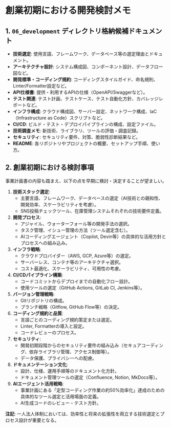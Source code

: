 # 創業初期における開発検討メモ

## 1. `06_development` ディレクトリ格納候補ドキュメント

* **技術選定**: 使用言語、フレームワーク、データベース等の選定理由とドキュメント。
* **アーキテクチャ設計**: システム構成図、コンポーネント設計、データフロー図など。
* **開発標準・コーディング規約**: コーディングスタイルガイド、命名規則、Linter/Formatter設定など。
* **API仕様書**: 提供・利用するAPIの仕様（OpenAPI/Swaggerなど）。
* **テスト関連**: テスト計画、テストケース、テスト自動化方針、カバレッジレポートなど。
* **インフラ構成**: クラウド構成図、サーバー設定、ネットワーク構成、IaC（Infrastructure as Code）スクリプトなど。
* **CI/CD**: ビルド・テスト・デプロイパイプラインの構成、設定ファイル。
* **技術調査メモ**: 新技術、ライブラリ、ツールの評価・調査記録。
* **セキュリティ**: セキュリティ要件、対策、脆弱性診断結果など。
* **README**: 各リポジトリやプロジェクトの概要、セットアップ手順、使い方。

## 2. 創業初期における検討事項

事業計画書の内容も踏まえ、以下の点を早期に検討・決定することが望ましい。

1. **技術スタック選定**:
    * 主要言語、フレームワーク、データベースの選定（AI技術との親和性、開発効率、スケーラビリティを考慮）。
    * SNS投稿チェックツール、在庫管理システムそれぞれの技術要件定義。
2. **開発プロセス**:
    * アジャイル、ウォーターフォール等の開発手法の選択。
    * タスク管理、イシュー管理の方法（ツール選定含む）。
    * AIコーディングエージェント（Copilot, Devin等）の具体的な活用方針とプロセスへの組み込み。
3. **インフラ戦略**:
    * クラウドプロバイダー（AWS, GCP, Azure等）の選定。
    * サーバーレス、コンテナ等のアーキテクチャ選択。
    * コスト最適化、スケーラビリティ、可用性の考慮。
4. **CI/CDパイプライン構築**:
    * コードコミットからデプロイまでの自動化フロー設計。
    * 使用ツールの選定（GitHub Actions, GitLab CI, Jenkins等）。
5. **バージョン管理戦略**:
    * Gitリポジトリの構成。
    * ブランチ戦略（Gitflow, GitHub Flow等）の決定。
6. **コーディング規約と品質**:
    * 言語ごとのコーディング規約策定または選定。
    * Linter, Formatterの導入と設定。
    * コードレビューのプロセス。
7. **セキュリティ**:
    * 開発初期段階からのセキュリティ要件の組み込み（セキュアコーディング、依存ライブラリ管理、アクセス制御等）。
    * データ保護、プライバシーへの配慮。
8. **ドキュメンテーション文化**:
    * 設計、仕様、運用手順等のドキュメント化方針。
    * ドキュメント管理ツールの選定（Confluence, Notion, MkDocs等）。
9. **AIエージェント活用戦略**:
    * 事業計画にある「定型コーディング作業の約50%効率化」達成のための具体的なツール選定と活用場面の定義。
    * AI生成コードのレビュー・テスト方針。

**注記**: 一人法人体制においては、効率性と将来の拡張性を両立する技術選定とプロセス設計が重要となる。
